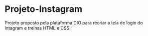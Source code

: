 # Projeto-Instagram
Projeto proposto pela plataforma DIO para recriar a tela de login do Intagram e treinas HTML e CSS
